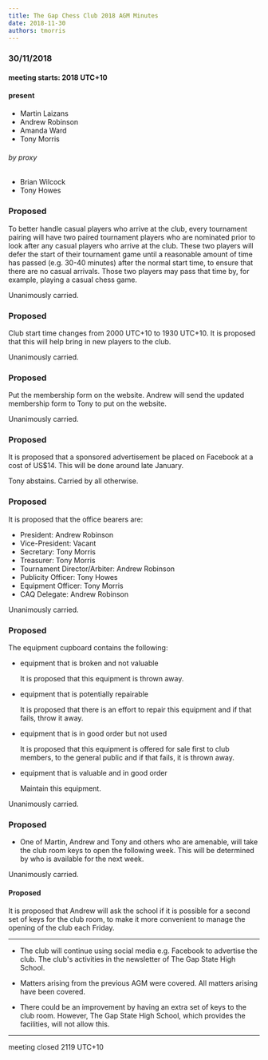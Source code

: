 ```yaml
---
title: The Gap Chess Club 2018 AGM Minutes
date: 2018-11-30
authors: tmorris
---
```


### 30/11/2018

#### meeting starts: 2018 UTC+10

#### present

* Martin Laizans
* Andrew Robinson
* Amanda Ward
* Tony Morris

###### by proxy

* Brian Wilcock
* Tony Howes

### Proposed

To better handle casual players who arrive at the club, every tournament pairing will have two paired tournament players who are nominated prior to look after any casual players who arrive at the club. These two players will defer the start of their tournament game until a reasonable amount of time has passed (e.g. 30-40 minutes) after the normal start time, to ensure that there are no casual arrivals. Those two players may pass that time by, for example, playing a casual chess game.

Unanimously carried.

### Proposed

Club start time changes from 2000 UTC+10 to 1930 UTC+10. It is proposed that this will help bring in new players to the club.

Unanimously carried.

### Proposed

Put the membership form on the website. Andrew will send the updated membership form to Tony to put on the website.

Unanimously carried.

### Proposed

It is proposed that a sponsored advertisement be placed on Facebook at a cost of US$14. This will be done around late January.

Tony abstains. Carried by all otherwise.

### Proposed

It is proposed that the office bearers are:

* President: Andrew Robinson
* Vice-President: Vacant
* Secretary: Tony Morris
* Treasurer: Tony Morris
* Tournament Director/Arbiter: Andrew Robinson
* Publicity Officer: Tony Howes
* Equipment Officer: Tony Morris
* CAQ Delegate: Andrew Robinson

Unanimously carried.

### Proposed

The equipment cupboard contains the following:

* equipment that is broken and not valuable

  It is proposed that this equipment is thrown away.

* equipment that is potentially repairable

  It is proposed that there is an effort to repair this equipment and if that fails, throw it away.

* equipment that is in good order but not used

  It is proposed that this equipment is offered for sale first to club members, to the general public and if that fails, it is thrown away.

* equipment that is valuable and in good order

  Maintain this equipment.

Unanimously carried.

### Proposed

* One of Martin, Andrew and Tony and others who are amenable, will take the club room keys to open the following week. This will be determined by who is available for the next week.

Unanimously carried.

#### Proposed

It is proposed that Andrew will ask the school if it is possible for a second set of keys for the club room, to make it more convenient to manage the opening of the club each Friday.

----

* The club will continue using social media e.g. Facebook to advertise the club. The club's activities in the newsletter of The Gap State High School.

* Matters arising from the previous AGM were covered. All matters arising have been covered.

* There could be an improvement by having an extra set of keys to the club room. However, The Gap State High School, which provides the facilities, will not allow this.

----

meeting closed 2119 UTC+10
